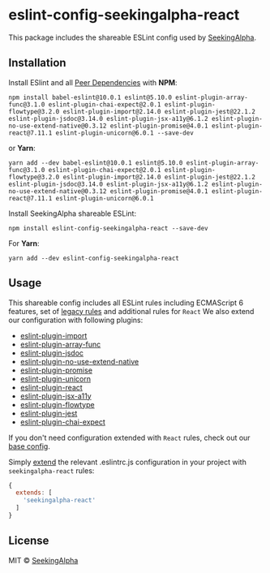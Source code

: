 # eslint-config-seekingalpha-react

This package includes the shareable ESLint config used by [SeekingAlpha](https://seekingalpha.com/).

## Installation

Install ESlint and all [Peer Dependencies](https://nodejs.org/en/blog/npm/peer-dependencies/) with **NPM**:

    npm install babel-eslint@10.0.1 eslint@5.10.0 eslint-plugin-array-func@3.1.0 eslint-plugin-chai-expect@2.0.1 eslint-plugin-flowtype@3.2.0 eslint-plugin-import@2.14.0 eslint-plugin-jest@22.1.2 eslint-plugin-jsdoc@3.14.0 eslint-plugin-jsx-a11y@6.1.2 eslint-plugin-no-use-extend-native@0.3.12 eslint-plugin-promise@4.0.1 eslint-plugin-react@7.11.1 eslint-plugin-unicorn@6.0.1 --save-dev

or **Yarn**:

    yarn add --dev babel-eslint@10.0.1 eslint@5.10.0 eslint-plugin-array-func@3.1.0 eslint-plugin-chai-expect@2.0.1 eslint-plugin-flowtype@3.2.0 eslint-plugin-import@2.14.0 eslint-plugin-jest@22.1.2 eslint-plugin-jsdoc@3.14.0 eslint-plugin-jsx-a11y@6.1.2 eslint-plugin-no-use-extend-native@0.3.12 eslint-plugin-promise@4.0.1 eslint-plugin-react@7.11.1 eslint-plugin-unicorn@6.0.1


Install SeekingAlpha shareable ESLint:

    npm install eslint-config-seekingalpha-react --save-dev

For **Yarn**:

    yarn add --dev eslint-config-seekingalpha-react

## Usage

This shareable config includes all ESLint rules including ECMAScript 6 features, set of [legacy rules](https://eslint.org/docs/rules/#deprecated) and additional rules for `React` We also extend our configuration with following plugins:

* [eslint-plugin-import](https://github.com/benmosher/eslint-plugin-import)
* [eslint-plugin-array-func](https://github.com/freaktechnik/eslint-plugin-array-func)
* [eslint-plugin-jsdoc](https://github.com/gajus/eslint-plugin-jsdoc)
* [eslint-plugin-no-use-extend-native](https://github.com/dustinspecker/eslint-plugin-no-use-extend-native)
* [eslint-plugin-promise](https://github.com/xjamundx/eslint-plugin-promise)
* [eslint-plugin-unicorn](https://github.com/sindresorhus/eslint-plugin-unicorn)
* [eslint-plugin-react](https://github.com/yannickcr/eslint-plugin-react)
* [eslint-plugin-jsx-a11y](https://github.com/evcohen/eslint-plugin-jsx-a11y)
* [eslint-plugin-flowtype](https://github.com/gajus/eslint-plugin-flowtype)
* [eslint-plugin-jest](https://github.com/jest-community/eslint-plugin-jest)
* [eslint-plugin-chai-expect](https://github.com/turbo87/eslint-plugin-chai-expect)

If you don't need configuration extended with `React` rules, check out our [base config](https://www.npmjs.com/package/eslint-config-seekingalpha-base).

Simply [extend](https://eslint.org/docs/user-guide/configuring#extending-configuration-files) the relevant .eslintrc.js configuration in your project with `seekingalpha-react` rules:

```javascript
{
  extends: [
    'seekingalpha-react'
  ]
}
```

## License

MIT © [SeekingAlpha](https://seekingalpha.com/)

